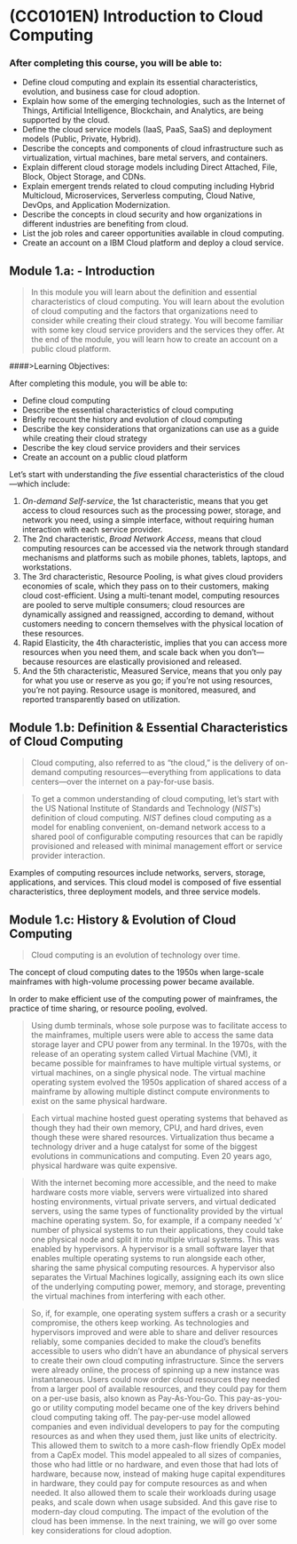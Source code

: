 # (CC0101EN) Introduction to Cloud Computing

### After completing this course, you will be able to: 

*   Define cloud computing and explain its essential characteristics, evolution, and business case for cloud adoption.
*   Explain how some of the emerging technologies, such as the Internet of Things, Artificial Intelligence, Blockchain, and Analytics, are being supported by the cloud.
*   Define the cloud service models (IaaS, PaaS, SaaS) and deployment models (Public, Private, Hybrid).
*   Describe the concepts and components of cloud infrastructure such as virtualization, virtual machines, bare metal servers, and containers.
*   Explain different cloud storage models including Direct Attached, File, Block, Object Storage, and CDNs.
*   Explain emergent trends related to cloud computing including Hybrid Multicloud, Microservices, Serverless computing, Cloud Native, DevOps, and Application Modernization.
*   Describe the concepts in cloud security and how organizations in different industries are benefiting from cloud.
*   List the job roles and career opportunities available in cloud computing.
*   Create an account on a IBM Cloud platform and deploy a cloud service.

## Module 1.a: - Introduction

>In this module you will learn about the definition and essential characteristics of cloud computing. You will learn about the evolution of cloud computing and the factors that organizations need to consider while creating their cloud strategy. You will become familiar with some key cloud service providers and the services they offer. At the end of the module, you will learn how to create an account on a public cloud platform.

####>Learning Objectives:

After completing this module, you will be able to:

*    Define cloud computing
*    Describe the essential characteristics of cloud computing
*    Briefly recount the history and evolution of cloud computing
*    Describe the key considerations that organizations can use as a guide while creating their cloud strategy
*    Describe the key cloud service providers and their services
*    Create an account on a public cloud platform

Let’s start with understanding the _five_ essential characteristics of the cloud—which include:

1. _On-demand Self-service_, the 1st characteristic, means that you get access to cloud resources such as the processing power, storage, and network you need, using a  simple interface, without requiring human interaction with each service provider.
2. The 2nd characteristic, _Broad Network Access_, means that cloud computing resources can be accessed via the network through standard mechanisms and platforms such as mobile phones, tablets, laptops, and workstations.
3. The 3rd characteristic, Resource Pooling, is what gives cloud providers economies of scale, which they pass on to their customers, making cloud cost-efficient.
Using a multi-tenant model, computing resources are pooled to serve multiple consumers; cloud resources are dynamically assigned and reassigned, according to demand, without customers needing to concern themselves with the physical location of these resources.
4. Rapid Elasticity, the 4th characteristic, implies that you can access more resources when you need them, and scale back when you don’t—because resources are elastically provisioned and released.
5. And the 5th characteristic, Measured Service, means that you only pay for what you use or reserve as you go; if you’re not using resources, you’re not paying.
Resource usage is monitored, measured, and reported transparently based on utilization.


## Module 1.b: Definition & Essential Characteristics of Cloud Computing
>Cloud computing, also referred to as “the cloud,” is the delivery of on-demand computing resources—everything from applications to data centers—over the internet on a pay-for-use basis.

>To get a common understanding of cloud computing, let’s start with the US National Institute of Standards and Technology (_NIST_’s) definition of cloud computing.
_NIST_ defines cloud computing as a model for enabling convenient, on-demand network access to a shared pool of configurable computing resources that can be rapidly provisioned and released with minimal management effort or service provider interaction.
 
Examples of computing resources include networks, servers, storage, applications, and services.
This cloud model is composed of five essential characteristics, three deployment models, and three service models.

## Module 1.c: History & Evolution of Cloud Computing
>Cloud computing is an evolution of technology over time.

The concept of cloud computing dates to the 1950s when large-scale mainframes with high-volume processing power became available.

In order to make efficient use of the computing power of mainframes, the practice of time sharing, or resource pooling, evolved.

>Using dumb terminals, whose sole purpose was to facilitate access to the mainframes, multiple users were able to access the same data storage layer and CPU power from any terminal.
>In the 1970s, with the release of an operating system called Virtual Machine (VM), it became possible for mainframes to have multiple virtual systems, or virtual machines, on a single physical node.
>The virtual machine operating system evolved the 1950s application of shared access of a mainframe by allowing multiple distinct compute environments to exist on the same physical hardware.

>Each virtual machine hosted guest operating systems that behaved as though they had their own memory, CPU, and hard drives, even though these were shared resources.
>Virtualization thus became a technology driver and a huge catalyst for some of the biggest evolutions in communications and computing.
>Even 20 years ago, physical hardware was quite expensive.

>With the internet becoming more accessible, and the need to make hardware costs more viable, servers were virtualized into shared hosting environments, virtual private servers, and virtual dedicated servers, using the same types of functionality provided by the virtual machine operating system.
>So, for example, if a company needed ‘x’ number of physical systems to run their applications, they could take one physical node and split it into multiple virtual systems.
>This was enabled by hypervisors.
A hypervisor is a small software layer that enables multiple operating systems to run alongside each other, sharing the same physical computing resources.
A hypervisor also separates the Virtual Machines logically, assigning each its own slice of the underlying computing power, memory, and storage, preventing the virtual machines from interfering with each other.

>So, if, for example, one operating system suffers a crash or a security compromise, the others keep working.
As technologies and hypervisors improved and were able to share and deliver resources reliably, some companies decided to make the cloud’s benefits accessible to users who didn’t have an abundance of physical servers to create their own cloud computing infrastructure.
Since the servers were already online, the process of spinning up a new instance was instantaneous.
Users could now order cloud resources they needed from a larger pool of available resources, and they could pay for them on a per-use basis, also known as Pay-As-You-Go.
>This pay-as-you-go or utility computing model became one of the key drivers behind cloud computing taking off.
The pay-per-use model allowed companies and even individual developers to pay for the computing resources as and when they used them, just like units of electricity.
This allowed them to switch to a more cash-flow friendly OpEx model from a CapEx model.
This model appealed to all sizes of companies, those who had little or no hardware, and even those that had lots of hardware, because now, instead of making huge capital expenditures in hardware, they could pay for compute resources as and when needed.
>It also allowed them to scale their workloads during usage peaks, and scale down when usage subsided.
And this gave rise to modern-day cloud computing.
The impact of the evolution of the cloud has been immense.
In the next training, we will go over some key considerations for cloud adoption.
